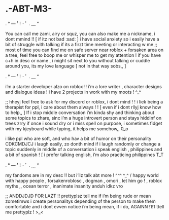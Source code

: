 # .-ABT-M3-
. °  —  ¹ ! ･ ﾟ . ﹏ “  

You can call me zami, airy or squz, you can also make me a nickname, i dont mmind !! [ if itz not bad :sad: ]
i have social anxiety so i easily have a bit of struggle with talking if its a firzt time meeting or interacting w me
;; most of time you can find me on safe server near roblox + forsaken area on a tree, feel free to boop me or whisper me to get my attention !
if you have c+h in desc or name , i might sit next to you without talking or cuddle around you, its my love language [ not in that way sobs,, ]

. °  —  ¹ ! ･ ﾟ . ﹏ “  

i’m a starter developer alzo on roblox !! i’m a lore writer , character designs and dialogue ideas ! i have 2 projects in work with my moots  !  ^_^


;; hheyj feel free to ask for my discord or roblox, i dont mind ! !
i liek being a therapist for ppl, i care about them always ! ! [ even if i dont rllyj know how to help,, ] 
If i stop middle conversation  i’m kinda shy and thinking about some topics to zhare, sinc i’m a huge introvert person and stays hiddinf on trees
zrry if once i sound dry or i miss spell on purpose, i sometimes fidget with my kjeyboard while typing, it helps me somehow,, 0_o

i like ppl who are soft, and who hav a bit of humor on their personality CDKCMDJCJ
i laugh easily, zo donth mind if i laugh randomly or change a topic suddenly in middle of a conversation
i speak english , philippines and a bit of spanish ! [ i prefer talking english, i’m also practicing philippines T_T


. °  —  ¹ ! ･ ﾟ . ﹏ “  

my fandoms are in my desc !! but i‘llz talk abt more ! ^_^_^
^_^ / happy world with happy people , forsakenroblosc , dogman , omori , let him go ! , roblox myths ,, ocean terror , inanimate insanity 
anduh idkz vro

;; ANDDJDJD FOR LAZT !! prettyplsz tell me if i’m being rude or mean zometimws  i create personalitys depending of the person to make them comfortable and i dont evven notice i’m being mean, if i do, AGAINN !1!1 ttell me prettyplz !  >_<
